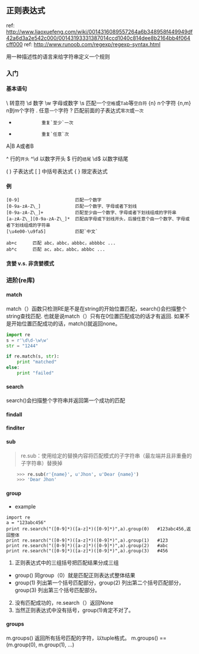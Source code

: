 ## 正则表达式
ref: http://www.liaoxuefeng.com/wiki/0014316089557264a6b348958f449949df42a6d3a2e542c000/00143193331387014ccd1040c814dee8b2164bb4f064cff000
ref: http://www.runoob.com/regexp/regexp-syntax.html

用一种描述性的语言来给字符串定义一个规则

### 入门
#### 基本语句
\               转意符
\d              数字
\w              字母或数字
\s              匹配一个`空格`或`Tab`等`空白符`
{n}             n个字符
{n,m}           n到m个字符
.               任意`一个`字符
?               匹配前面的子表达式`零次`或`一次`
+               重复`至少`一次
*               重复`任意`次

A|B             A或者B

^               行的`开头`
^\d             以数字开头
$               行的`结尾`
\d$             以数字结尾

( )             子表达式
[ ]             中括号表达式
{ }             限定表达式


#### 例
```
[0-9]                     匹配一个数字
[0-9a-zA-Z\_]             匹配一个数字、字母或者下划线
[0-9a-zA-Z\_]+            匹配至少由一个数字、字母或者下划线组成的字符串
[a-zA-Z\_][0-9a-zA-Z\_]*  匹配由字母或下划线开头，后接任意个由一个数字、字母或者下划线组成的字符串
[\u4e00-\u9fa5]           匹配`中文`

ab+c      匹配 abc，abbc，abbbc，abbbbc ...
ab*c      匹配 ac，abc，abbc，abbbc ... 
```

#### 贪婪 v.s. 非贪婪模式


### 进阶(re库)

#### match
match（）函数只检测RE是不是在string的开始位置匹配，search()会扫描整个string查找匹配.
也就是说match（）只有在0位置匹配成功的话才有返回.
如果不是开始位置匹配成功的话，match()就返回none。

```python
import re
s = r'\d\d-\w\w'
str = "1244"

if re.match(s, str):
    print "matched"
else:
    print "failed"
```

#### search
search()会扫描整个字符串并返回第一个成功的匹配

#### findall


#### finditer


#### sub
> re.sub：使用给定的替换内容将匹配模式的子字符串（最左端并且非重叠的子字符串）替换掉
```python
    >>> re.sub(r'{name}', u'Jhon', u'Dear {name}') 
    >>> 'Dear Jhon'
```

#### group
* example
```
import re
a = "123abc456"
print re.search("([0-9]*)([a-z]*)([0-9]*)",a).group(0)   #123abc456,返回整体
print re.search("([0-9]*)([a-z]*)([0-9]*)",a).group(1)   #123
print re.search("([0-9]*)([a-z]*)([0-9]*)",a).group(2)   #abc
print re.search("([0-9]*)([a-z]*)([0-9]*)",a).group(3)   #456
```
1. 正则表达式中的三组括号把匹配结果分成三组
* group() 同group（0）就是匹配正则表达式整体结果
* group(1) 列出第一个括号匹配部分，group(2) 列出第二个括号匹配部分，group(3) 列出第三个括号匹配部分。
2. 没有匹配成功的，re.search（）返回None
3. 当然正则表达式中没有括号，group(1)肯定不对了。


#### groups
m.groups() 返回所有括号匹配的字符，以tuple格式。
m.groups() == (m.group(0), m.group(1), ...)
